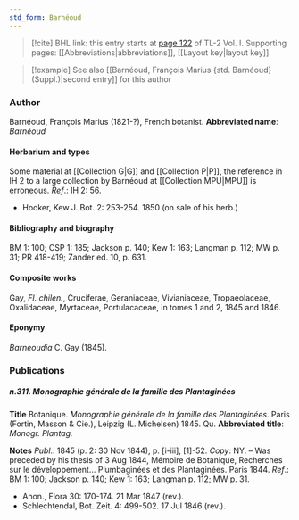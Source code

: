```yaml
---
std_form: Barnéoud
---
```


> [!cite] BHL link: this entry starts at [page 122](https://www.biodiversitylibrary.org/page/33120253) of TL-2 Vol. I.
> Supporting pages: [[Abbreviations|abbreviations]], [[Layout key|layout key]].

> [!example] See also [[Barnéoud, François Marius {std. Barnéoud} (Suppl.)|second entry]] for this author

### Author

Barnéoud, François Marius (1821-?), French botanist. 
**Abbreviated name**: *Barnéoud*

#### Herbarium and types

Some material at [[Collection G|G]] and [[Collection P|P]], the reference in IH 2 to a large collection by Barnéoud at [[Collection MPU|MPU]] is erroneous.
*Ref*.: IH 2: 56.
- Hooker, Kew J. Bot. 2: 253-254. 1850 (on sale of his herb.)

#### Bibliography and biography

BM 1: 100; CSP 1: 185; Jackson p. 140; Kew 1: 163; Langman p. 112; MW p. 31; PR 418-419; Zander ed. 10, p. 631.

#### Composite works

Gay, *Fl. chilen.*, Cruciferae, Geraniaceae, Vivianiaceae, Tropaeolaceae, Oxalidaceae, Myrtaceae, Portulacaceae, in tomes 1 and 2, 1845 and 1846.

#### Eponymy

*Barneoudia* C. Gay (1845).

### Publications

##### n.311. Monographie générale de la famille des Plantaginées

**Title**
Botanique. *Monographie générale de la famille des Plantaginées*. Paris (Fortin, Masson & Cie.), Leipzig (L. Michelsen) 1845. Qu.
**Abbreviated title**: *Monogr. Plantag.*

**Notes**
*Publ*.: 1845 (p. 2: 30 Nov 1844), p. \[i-iii\], \[1\]-52. *Copy*: NY. – Was preceded by his thesis of 3 Aug 1844, Mémoire de Botanique, Recherches sur le développement... Plumbaginées et des Plantaginées. Paris 1844.
*Ref*.: BM 1: 100; Jackson p. 140; Kew 1: 163; Langman p. 112; MW p. 31.
- Anon., Flora 30: 170-174. 21 Mar 1847 (rev.).
- Schlechtendal, Bot. Zeit. 4: 499-502. 17 Jul 1846 (rev.).

